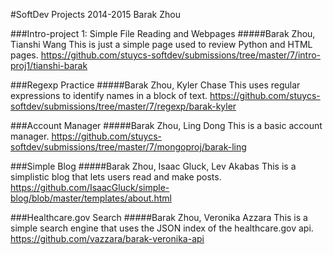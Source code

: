 #SoftDev Projects 2014-2015
Barak Zhou

###Intro-project 1: Simple File Reading and Webpages
#####Barak Zhou, Tianshi Wang
This is just a simple page used to review Python and HTML pages.
https://github.com/stuycs-softdev/submissions/tree/master/7/intro-proj1/tianshi-barak

###Regexp Practice
#####Barak Zhou, Kyler Chase
This uses regular expressions to identify names in a block of text.
https://github.com/stuycs-softdev/submissions/tree/master/7/regexp/barak-kyler

###Account Manager
#####Barak Zhou, Ling Dong
This is a basic account manager.
https://github.com/stuycs-softdev/submissions/tree/master/7/mongoproj/barak-ling

###Simple Blog
#####Barak Zhou, Isaac Gluck, Lev Akabas
This is a simplistic blog that lets users read and make posts.
https://github.com/IsaacGluck/simple-blog/blob/master/templates/about.html

###Healthcare.gov Search
#####Barak Zhou, Veronika Azzara
This is a simple search engine that uses the JSON index of the healthcare.gov api.
https://github.com/vazzara/barak-veronika-api


